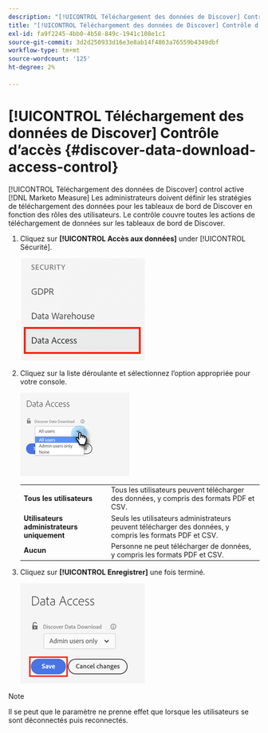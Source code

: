 ```yaml
---
description: "[!UICONTROL Téléchargement des données de Discover] Contrôle d’accès - Mesure Marketo - Documentation du produit"
title: "[!UICONTROL Téléchargement des données de Discover] Contrôle d’accès"
exl-id: fa9f2245-4bb0-4b58-849c-1941c108e1c1
source-git-commit: 3d2d250933d16e3e8ab14f4863a76559b4349dbf
workflow-type: tm+mt
source-wordcount: '125'
ht-degree: 2%

---
```


# [!UICONTROL Téléchargement des données de Discover] Contrôle d’accès {#discover-data-download-access-control}

[!UICONTROL Téléchargement des données de Discover] control active [!DNL Marketo Measure] Les administrateurs doivent définir les stratégies de téléchargement des données pour les tableaux de bord de Discover en fonction des rôles des utilisateurs. Le contrôle couvre toutes les actions de téléchargement de données sur les tableaux de bord de Discover.

1. Cliquez sur **[!UICONTROL Accès aux données]** under [!UICONTROL Sécurité].

   ![](assets/discover-data-download-access-control-1.png)

1. Cliquez sur la liste déroulante et sélectionnez l’option appropriée pour votre console.

   ![](assets/discover-data-download-access-control-2.png)

   <table>
    <tr>
     <td><strong>Tous les utilisateurs</strong></td>
     <td>Tous les utilisateurs peuvent télécharger des données, y compris des formats PDF et CSV.</td>
    </tr>
    <tr>
     <td><strong>Utilisateurs administrateurs uniquement</strong></td>
     <td>Seuls les utilisateurs administrateurs peuvent télécharger des données, y compris les formats PDF et CSV.</td>
    </tr>
    <tr>
     <td><strong>Aucun</strong></td>
     <td>Personne ne peut télécharger de données, y compris les formats PDF et CSV.</td>
    </tr>
   </table>

1. Cliquez sur **[!UICONTROL Enregistrer]** une fois terminé.

   ![](assets/discover-data-download-access-control-3.png)

>[!NOTE]
>
>Il se peut que le paramètre ne prenne effet que lorsque les utilisateurs se sont déconnectés puis reconnectés.
